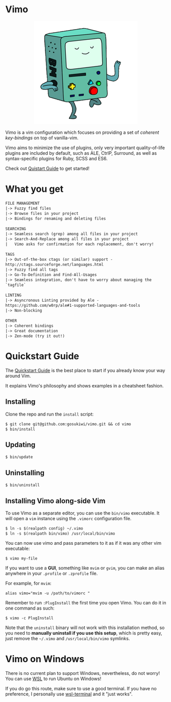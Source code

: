 # Vimo

<p align="center">
  <img src="img/logo.gif">
</p>

Vimo is a vim configuration which focuses on providing a set of _coherent
key-bindings_ on top of vanilla-vim.

Vimo aims to minimize the use of plugins, only very important quality-of-life
plugins are included by default, such as ALE, CtrlP, Surround, as well as
syntax-specific plugins for Ruby, SCSS and ES6.

Check out [Quistart Guide](doc/quick-start-guide.md) to get started!

# What you get

    FILE MANAGEMENT
    |-> Fuzzy find files
    |-> Browse files in your project
    |-> Bindings for renaming and deleting files

    SEARCHING
    |-> Seamless search (grep) among all files in your project
    |-> Search-And-Replace among all files in your project
    |   Vimo asks for confirmation for each replacement, don't worry!

    TAGS
    |-> Out-of-the-box ctags (or similar) support - http://ctags.sourceforge.net/languages.html
    |-> Fuzzy find all tags
    |-> Go-To-Definition and Find-All-Usages
    |-> Seamless integration, don't have to worry about managing the `tagfile`

    LINTING
    |-> Asyncronous Linting provided by Ale - https://github.com/w0rp/ale#1-supported-languages-and-tools
    |-> Non-blocking

    OTHER
    |-> Coherent bindings
    |-> Great documentation
    |-> Zen-mode (try it out!)

# Quickstart Guide
The [Quickstart Guide](doc/quick-start-guide.md) is the best place to start if
you already know your way around Vim.

It explains Vimo's philosophy and shows examples in a cheatsheet fashion.

## Installing
Clone the repo and run the `install` script:

    $ git clone git@github.com:gosukiwi/vimo.git && cd vimo
    $ bin/install

## Updating

    $ bin/update

## Uninstalling

    $ bin/uninstall

## Installing Vimo along-side Vim
To use Vimo as a separate editor, you can use the `bin/vimo` executable. It will
open a `vim` instance using the `.vimorc` configuration file.

    $ ln -s $(realpath config) ~/.vimo
    $ ln -s $(realpath bin/vimo) /usr/local/bin/vimo

You can now use vimo and pass parameters to it as if it was any other vim
executable:

    $ vimo my-file

If you want to use a __GUI__, something like `mvim` or `gvim`, you can make an
alias anywhere in your `.profile` or `.zprofile` file. 

For example, for `mvim`:

    alias vimo="mvim -u /path/to/vimorc "

Remember to run `:PlugInstall` the first time you open Vimo. You can do it in
one command as such:

    $ vimo -c PlugInstall

Note that the `uninstall` binary will not work with this installation method, so
you need to __manually uninstall if you use this setup__, which is pretty easy,
just remove the `~/.vimo` and `/usr/local/bin/vimo` symlinks.

# Vimo on Windows
There is no current plan to support Windows, nevertheless, do not worry! You
can use [WSL](http://wsl-guide.org/en/latest/http://wsl-guide.org/en/latest/)
to run Ubuntu on Windows!

If you do go this route, make sure to use a good terminal. If you have no
preference, I personally use
[wsl-terminal](https://github.com/goreliu/wsl-terminal) and it "just works".
